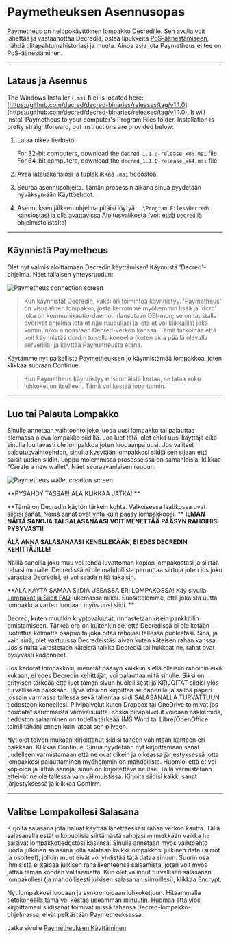 # Paymetheuksen Asennusopas

Paymetheus on helppokäyttöinen lompakko Decredille. Sen avulla voit lähettää ja vastaanottaa  Decrediä,
ostaa lipukkeita [PoS-äänestämiseen](/mining/proof-of-stake.md), nähdä tilitapahtumahistoriasi ja muuta. 
Ainoa asia jota Paymetheus ei tee on PoS-äänestäminen.

---

## Lataus ja Asennus

The Windows Installer (`.msi` file) is located here: [https://github.com/decred/decred-binaries/releases/tag/v1.1.0](https://github.com/decred/decred-binaries/releases/tag/v1.1.0). It will install Paymetheus to your computer's Program Files folder. Installation is pretty straightforward, but instructions are provided below:

1. Lataa oikea tiedosto:

    For 32-bit computers, download the `decred_1.1.0-release_x86.msi` file. <br />
    For 64-bit computers, download the `decred_1.1.0-release_x64.msi` file.

2. Avaa latauskansiosi ja tuplaklikkaa `.msi` tiedostoa.

3. Seuraa asennusohjeita. Tämän prosessin aikana sinua pyydetään hyväksymään Käyttöehdot.

4. Asennuksen jälkeen ohjelma pitäisi löytyä `..\Program Files\Decred\` kansiostasi ja olla avattavissa Aloitusvalikosta (voit etsiä `Decred`:iä ohjelmistolistalta)

---

## Käynnistä Paymetheus
Olet nyt valmis aloittamaan Decredin käyttämisen! Käynnistä 'Decred'-ohjelma. Näet tällaisen yhteysruudun:

![Paymetheus connection screen](../../img/Paymetheus-dcrd-login.png) 

>Kun käynnistät Decredin, kaksi eri toimintoa käynnistyy. 'Paymetheus' on visuaalinen lompakko, josta kerromme myöhemmin lisää
>ja 'dcrd' joka on kommunikaatio-daemon (lausutaan DEI-mon; se on taustalla pyörivät ohjelma jota et näe ruudullasi 
>ja jota et voi klikkailla) joka kommunikoi ainoastaan Decred-verkon kanssa. Tämä tarkoittaa että voit käynnistää dcrd:n 
>toisella koneella (kuten aina päällä olevalla serverillä) ja käyttää Paymetheusta etänä.

Käytämme nyt paikallista Paymetheuksen jo käynnistämää lompakkoa, joten klikkaa suoraan Continue.

> Kun Paymetheus käynnistyy ensimmäistä kertaa, se lataa koko lohkoketjun itselleen. Tämä voi kestää jopa tunnin.

---

## Luo tai Palauta Lompakko
Sinulle annetaan vaihtoehto joko luoda uusi lompakko tai palauttaa olemassa oleva lompakko siidillä. Jos luet tätä, olet ehkä uusi käyttäjä eikä 
sinulla luultavasti ole lompakkoa joten luodaanpa uusi. Jos valitset palautusvaihtoehdon, sinulta kysytään lompakkosi siidiä sen sijaan että saisit uuden siidin. 
Loppu molemmissa prosesseissa on samanlaisia, klikkaa "Create a new wallet". Näet seuraavanlaisen ruudun:

![Paymetheus wallet creation screen](/img/Paymetheus-seed-window.png)

<i class="fa fa-exclamation-triangle"></i> **PYSÄHDY TÄSSÄ!!! ÄLÄ KLIKKAA JATKA! **

**Tämä on Decredin käytön tärkein kohta. Valkoisessa laatikossa ovat siidisi sanat. Nämä sanat ovat yhtä kuin pääsy lompakkoosi. **
 **ILMAN NÄITÄ SANOJA TAI SALASANAASI VOIT MENETTÄÄ PÄÄSYN RAHOIHISI PYSYVÄSTI!**

**ÄLÄ ANNA SALASANAASI KENELLEKÄÄN, EI EDES DECREDIN KEHITTÄJILLE!**

Näillä sanoilla joku muu voi tehdä luvattoman kopion lompakostasi ja siirtää rahasi muualle. Decredissä ei ole mahdollista peruuttaa siirtoja joten jos joku varastaa Decredisi, et voi saada niitä takaisin.

<i class="fa fa-exclamation-triangle"></i> **ÄLÄ KÄYTÄ SAMAA SIIDIÄ USEASSA ERI LOMPAKOSSA! Käy sivulla [Lompakot ja Siidit FAQ](/faq/wallets-and-seeds.md#3-can-i-run-multiple-wallets) lukemassa miksi. Suosittelemme, että jokaista uutta lompakkoa varten luodaan myös uusi siidi. **

Decred, kuten muutkin kryptovaluutat, rinnastetaan usein pankkitilin omistamiseen. Tärkeä ero on kuitenkin se, että Decredissä ei ole ketään luotettua kolmatta osapuolta joka pitää rahojasi tallessa puolestasi. Sinä, ja vain sinä, olet vastuussa Decredeistäsi aivan kuten käteisen rahan kanssa. Jos sinulta varastetaan käteistä taikka Decrediä tai hukkaat ne, rahat ovat pysyvästi kadonneet.

Jos kadotat lompakkosi, menetät pääsyn kaikkiin siellä olleisiin rahoihin eikä kukaan, ei edes Decredin kehittäjät, voi palauttaa niitä sinulle. Siksi on erityisen tärkeää että luet tämän sivun huolellisesti ja KIRJOITAT siidisi ylös turvalliseen paikkaan. Hyvä idea on kirjoittaa se paperille ja säilöä paperi jossain varmassa tallessa sekä tallentaa siidi SALASANALLA TURVATTUUN tiedostoon koneellesi. Pilvipalvelut kuten Dropbox tai OneDrive toimivat jos noudatat äärimmäistä varovaisuutta. Koska pilvipalvelut voidaan hakkeroida, tiedoston salaaminen on todella tärkeää (MS Word tai Libre/OpenOffice toimii tähän) ennen kuin lataat sen pilveen. 

Nyt olet toivon mukaan kirjoittanut siidisi talteen vähintään kahteen eri paikkaan. Klikkaa Continue. Sinua pyydetään nyt kirjoittamaan sanat uudelleen varmistamaan että ne ovat oikein ja oikeassa järjestyksessä jotta lompakkosi palauttaminen myöhemmin on mahdollista. Huomioi että et voi kopioida ja liittää sanoja, sinun on kirjoitettava ne itse. Tällä varmistetaan etteivät ne ole tallessa vain välimuistissa. Kirjoita siidisi kaikki sanat järjestyksessä ja klikkaa Confirm.

---

## Valitse Lompakollesi Salasana
Kirjoita salasana jota haluat käyttää lähettäessäsi rahaa verkon kautta. Tällä salasanalla estät ulkopuolisia siirtämästä rahojasi minnekkään vaikka he saisivat lompakkotiedostosi käsiinsä. Sinulle annetaan myös vaihtoehto luoda julkinen salasana jolla salataan kaikki lompakkosi julkinen data (siirrot ja osoiteet), jolloin muut eivät voi yhdistää tätä dataa sinuun. Suurin osa ihmisistä ei kaipaa julkisen rahaliikenteensä salaamista, joten voit myös jättää tämän kohdan valitsematta. Kun olet valinnut turvallisen salasanan lompakollesi (ja mahdollisesti julkisen salasanan siirroillesi), klikkaa Encrypt.

Nyt lompakkosi luodaan ja synkronoidaan lohkoketjuun. Hitaammalla tietokoneella tämä voi kestää useamman minuutin. Huomaa että ylös kirjoittamasi 
siidisanat toimivat missä tahansa Decred-lompakko-ohjelmassa, eivät pelkästään Paymetheuksessa.

Jatka sivulle [Paymetheuksen Käyttäminen](using-paymetheus.md)
